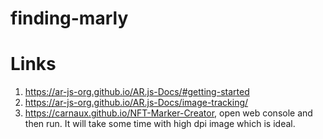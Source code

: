 # finding-marly

# Links

1. https://ar-js-org.github.io/AR.js-Docs/#getting-started
2. https://ar-js-org.github.io/AR.js-Docs/image-tracking/
3. https://carnaux.github.io/NFT-Marker-Creator, open web console and then run. It will take some time with high dpi image which is ideal.
